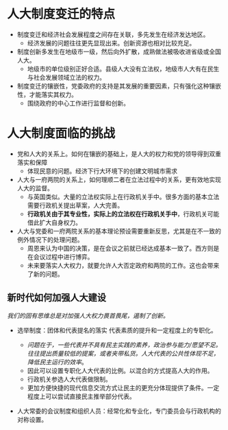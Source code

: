 # 人大制度变迁的特点
- 制度变迁和经济社会发展程度之间存在关联，多先发生在经济发达地区。
	- 经济发展的问题往往更先显现出来。创新资源也相对比较充足。
- 制度创新多发生在地级市一级，然后向外扩散，成熟做法被吸收进省级或全国人大。
	- 地级市的单位级别正好合适。县级人大没有立法权，地级市人大有在民生与社会发展领域立法的权力。
- 制度变迁的镶嵌性，党委政府的支持是其发展的重要因素，只有强化这种镶嵌性，才能落实其权力。
	- 围绕政府的中心工作进行监督和创新。
# 人大制度面临的挑战
- 党和人大的关系上。如何在镶嵌的基础上，是人大的权力和党的领导得到双重落实和保障
	- 体现民意的问题。经济下行大环境下的创建文明城市需求
- 人大与一府两院的关系上，如何理顺二者在立法过程中的关系，更有效地实现人大的监督。
	- 与英国类似。大量的立法权实际上在行政机关手中。很多方面的基本立法需要行政机关提出草案，人大完善。
	- **行政机关由于其专业性，实际上的立法权在行政机关手中**，行政机关可能借此扩大自身权力。
- 人大与党委和一府两院关系的基本理论预设需要重新反思，尤其是在不一致的例外情况下的处理问题。
	- 周恩来认为中国的决策，是在会议之前就已经达成基本一致了。西方则是在会议过程中进行博弈。
	- 未来要落实人大权力，就要允许人大否定政府和两院的工作。这也会带来了新的问题。
## 新时代如何加强人大建设
*我们的固有思维总是对加强人大权力畏首畏尾，遏制了创新。*

- 选举制度：团体和代表提名的落实 代表素质的提升和一定程度上的专职化。
	- *问题在于，一些代表并不具有民主实践的素养，政治参与能力/愿望不足。往往提出质量较低的提案，或者夹带私货。人大代表的公共性体现不足，降低民主运行的效率*。
	- 因此可以设置专职化人大代表的比例。以混合的方式提高人大的作用。
	- 行政机关参选人大代表做限制。
	- 更加方便快捷的现代信息交流方式让民主的更充分体现提供了条件。一定程度上可以尝试直接民主推举部分代表。
	
- 人大常委的会议制度和组织人员：经常化和专业化，专门委员会与行政机构的对称设置。
